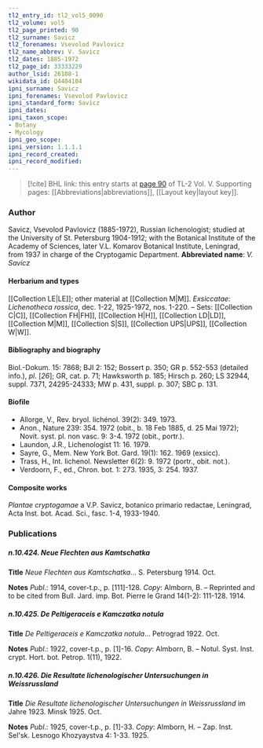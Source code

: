 ```yaml
---
tl2_entry_id: tl2_vol5_0090
tl2_volume: vol5
tl2_page_printed: 90
tl2_surname: Savicz
tl2_forenames: Vsevolod Pavlovicz
tl2_name_abbrev: V. Savicz
tl2_dates: 1885-1972
tl2_page_id: 33333229
author_lsid: 26188-1
wikidata_id: Q4404104
ipni_surname: Savicz
ipni_forenames: Vsevolod Pavlovicz
ipni_standard_form: Savicz
ipni_dates: 
ipni_taxon_scope: 
- Botany
- Mycology
ipni_geo_scope: 
ipni_version: 1.1.1.1
ipni_record_created: 
ipni_record_modified:
---
```



> [!cite] BHL link: this entry starts at [page 90](https://www.biodiversitylibrary.org/page/33333229) of TL-2 Vol. V.
> Supporting pages: [[Abbreviations|abbreviations]], [[Layout key|layout key]].

### Author

Savicz, Vsevolod Pavlovicz (1885-1972), Russian lichenologist; studied at the University of St. Petersburg 1904-1912; with the Botanical Institute of the Academy of Sciences, later V.L. Komarov Botanical Institute, Leningrad, from 1937 in charge of the Cryptogamic Department. 
**Abbreviated name**: *V. Savicz*

#### Herbarium and types

[[Collection LE|LE]]; other material at [[Collection M|M]].
*Exsiccatae*: *Lichenotheca rossica*, dec. 1-22, 1925-1972, nos. 1-220. – Sets: [[Collection C|C]], [[Collection FH|FH]], [[Collection H|H]], [[Collection LD|LD]], [[Collection M|M]], [[Collection S|S]], [[Collection UPS|UPS]], [[Collection W|W]].

#### Bibliography and biography

Biol.-Dokum. 15: 7868; BJI 2: 152; Bossert p. 350; GR p. 552-553 (detailed info.), *pl*. \[*26*\]; GR, cat. p. 71; Hawksworth p. 185; Hirsch p. 260; LS 32944, suppl. 7371, 24295-24333; MW p. 431, suppl. p. 307; SBC p. 131.

#### Biofile

- Allorge, V., Rev. bryol. lichénol. 39(2): 349. 1973.
- Anon., Nature 239: 354. 1972 (obit., b. 18 Feb 1885, d. 25 Mai 1972); Novit. syst. pl. non vasc. 9: 3-4. 1972 (obit., portr.).
- Laundon, J.R., Lichenologist 11: 16. 1979.
- Sayre, G., Mem. New York Bot. Gard. 19(1): 162. 1969 (exsicc).
- Trass, H., Int. lichenol. Newsletter 6(2): 9. 1972 (portr., obit. not.).
- Verdoorn, F., ed., Chron. bot. 1: 273. 1935, 3: 254. 1937.

#### Composite works

*Plantae cryptogamae* a V.P. Savicz, botanico primario redactae, Leningrad, Acta Inst. bot. Acad. Sci., fasc. 1-4, 1933-1940.

### Publications

##### n.10.424. Neue Flechten aus Kamtschatka

**Title**
*Neue Flechten aus Kamtschatka*... S. Petersburg 1914. Oct.

**Notes**
*Publ*.: 1914, cover-t.p., p. \[111\]-128. *Copy*: Almborn, B. – Reprinted and to be cited from Bull. Jard. imp. Bot. Pierre le Grand 14(1-2): 111-128. 1914.

##### n.10.425. De Peltigeraceis e Kamczatka notula

**Title**
*De Peltigeraceis e Kamczatka notula*... Petrograd 1922. Oct.

**Notes**
*Publ*.: 1922, cover-t.p., p. \[1\]-16. *Copy*: Almborn, B. – Notul. Syst. Inst. crypt. Hort. bot. Petrop. 1(11), 1922.

##### n.10.426. Die Resultate lichenologischer Untersuchungen in Weissrussland

**Title**
*Die Resultate lichenologischer Untersuchungen in Weissrussland* im Jahre 1923. Minsk 1925. Oct.

**Notes**
*Publ*.: 1925, cover-t.p., p. \[1\]-33. *Copy*: Almborn, H. – Zap. Inst. Sel'sk. Lesnogo Khozyaystva 4: 1-33. 1925.

